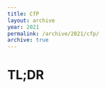 ```yaml
---
title: CfP
layout: archive
year: 2021
permalink: /archive/2021/cfp/
archive: true
---
```


# TL;DR

